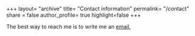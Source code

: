 +++
layout= "archive"
title= "Contact information"
permalink= "/contact"
share = false
author_profile= true
highlight=false
+++

The best way to reach me is to write me an [email.](mailto:andrea.pasquali91@gmail.com)


